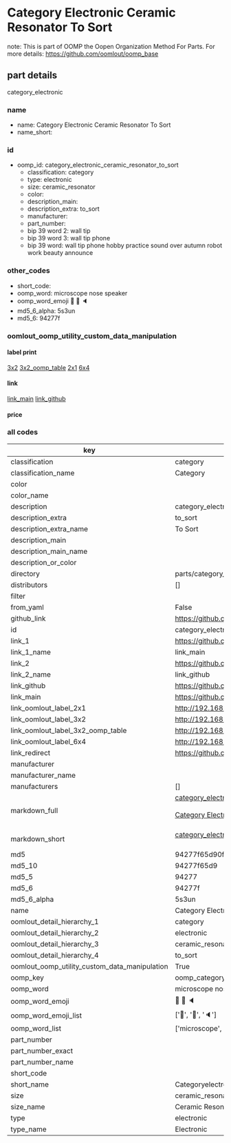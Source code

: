# Category Electronic Ceramic Resonator To Sort  

note: This is part of OOMP the Oopen Organization Method For Parts. For more details: https://github.com/oomlout/oomp_base

##  part details
  



category_electronic



### name
* name: Category Electronic Ceramic Resonator To Sort
* name_short: 
### id
* oomp_id: category_electronic_ceramic_resonator_to_sort
  * classification: category
  * type: electronic
  * size: ceramic_resonator
  * color: 
  * description_main: 
  * description_extra: to_sort
  * manufacturer: 
  * part_number: 
  * bip 39 word 2: wall tip
  * bip 39 word 3: wall tip phone
  * bip 39 word: wall tip phone hobby practice sound over autumn robot work beauty announce

### other_codes
* short_code: 
* oomp_word: microscope nose speaker
* oomp_word_emoji :microscope: :nose: :speaker:
* md5_6_alpha: 5s3un
* md5_6: 94277f






### oomlout_oomp_utility_custom_data_manipulation
#### label print
[3x2](http://192.168.1.245:1112/?label=oomp%205s3un)
[3x2_oomp_table](http://192.168.1.108:1112/?label=oomp%205s3un)
[2x1](http://192.168.1.242:1112/?label=oomp%205s3un)
[6x4](http://192.168.1.55:1112/?label=oomp%205s3un)    

#### link

[link_main](https://github.com/oomlout/oomlout_oomp_version_1_messy/tree/main/parts/category_electronic_ceramic_resonator_to_sort) [link_github](https://github.com/oomlout/oomlout_oomp_version_1_messy/tree/main/parts/category_electronic_ceramic_resonator_to_sort)                             

#### price







### all codes 
| key | value |  
| --- | --- |  
| classification | category |  
| classification_name | Category |  
| color |  |  
| color_name |  |  
| description | category_electronic |  
| description_extra | to_sort |  
| description_extra_name | To Sort |  
| description_main |  |  
| description_main_name |  |  
| description_or_color |   |  
| directory | parts/category_electronic_ceramic_resonator_to_sort |  
| distributors | [] |  
| filter |  |  
| from_yaml | False |  
| github_link | https://github.com/oomlout/oomlout_oomp_part_src/tree/main/parts/category_electronic_ceramic_resonator_to_sort |  
| id | category_electronic_ceramic_resonator_to_sort |  
| link_1 | https://github.com/oomlout/oomlout_oomp_version_1_messy/tree/main/parts/category_electronic_ceramic_resonator_to_sort |  
| link_1_name | link_main |  
| link_2 | https://github.com/oomlout/oomlout_oomp_version_1_messy/tree/main/parts/category_electronic_ceramic_resonator_to_sort |  
| link_2_name | link_github |  
| link_github | https://github.com/oomlout/oomlout_oomp_version_1_messy/tree/main/parts/category_electronic_ceramic_resonator_to_sort |  
| link_main | https://github.com/oomlout/oomlout_oomp_version_1_messy/tree/main/parts/category_electronic_ceramic_resonator_to_sort |  
| link_oomlout_label_2x1 | http://192.168.1.242:1112/?label=oomp%205s3un |  
| link_oomlout_label_3x2 | http://192.168.1.245:1112/?label=oomp%205s3un |  
| link_oomlout_label_3x2_oomp_table | http://192.168.1.108:1112/?label=oomp%205s3un |  
| link_oomlout_label_6x4 | http://192.168.1.55:1112/?label=oomp%205s3un |  
| link_redirect | https://github.com/oomlout/oomlout_oomp_version_1_messy/tree/main/parts/category_electronic_ceramic_resonator_to_sort |  
| manufacturer |  |  
| manufacturer_name |  |  
| manufacturers | [] |  
| markdown_full | [category_electronic_ceramic_resonator_to_sort](none)<br>[](none)<br>[Category Electronic Ceramic Resonator To Sort](none)<br><br> |  
| markdown_short | [category_electronic_ceramic_resonator_to_sort](none)<br><br> |  
| md5 | 94277f65d90fb3bf3f54b6c54738a7b5 |  
| md5_10 | 94277f65d9 |  
| md5_5 | 94277 |  
| md5_6 | 94277f |  
| md5_6_alpha | 5s3un |  
| name | Category Electronic Ceramic Resonator To Sort |  
| oomlout_detail_hierarchy_1 | category |  
| oomlout_detail_hierarchy_2 | electronic |  
| oomlout_detail_hierarchy_3 | ceramic_resonator |  
| oomlout_detail_hierarchy_4 | to_sort |  
| oomlout_oomp_utility_custom_data_manipulation | True |  
| oomp_key | oomp_category_electronic_ceramic_resonator_to_sort |  
| oomp_word | microscope nose speaker |  
| oomp_word_emoji | :microscope: :nose: :speaker: |  
| oomp_word_emoji_list | [':microscope:', ':nose:', ':speaker:'] |  
| oomp_word_list | ['microscope', 'nose', 'speaker'] |  
| part_number |  |  
| part_number_exact |  |  
| part_number_name |  |  
| short_code |  |  
| short_name | Categoryelectronic |  
| size | ceramic_resonator |  
| size_name | Ceramic Resonator |  
| type | electronic |  
| type_name | Electronic |  
